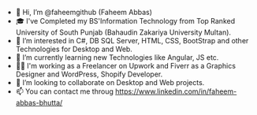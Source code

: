 - 👋 Hi, I’m @faheemgithub (Faheem Abbas)
- 🎓 I've Completed my BS'Information Technology from Top Ranked University of South Punjab (Bahaudin Zakariya University Multan).
- 👀 I’m interested in C#, DB SQL Server, HTML, CSS, BootStrap and other Technologies for Desktop and Web.
- 🌱 I’m currently learning new Technologies like Angular, JS etc.
- 🧑‍💻 I'm working as a Freelancer on Upwork and Fiverr as a Graphics Designer and WordPress, Shopify Developer. 
- 💞️ I’m looking to collaborate on Desktop and Web projects.
- 📫 You can contact me throug https://www.linkedin.com/in/faheem-abbas-bhutta/ 

<!---
faheemgithub/faheemgithub is a ✨ special ✨ repository because its `README.md` (this file) appears on your GitHub profile.
You can click the Preview link to take a look at your changes.
--->
